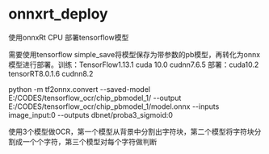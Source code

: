 # onnxrt_deploy
使用onnxRt CPU 部署tensorflow模型

需要使用tensorflow simple_save将模型保存为带参数的pb模型，再转化为onnx模型进行部署。训练：TensorFlow1.13.1 cuda 10.0 cudnn7.6.5 部署：cuda10.2 tensorRT8.0.1.6 cudnn8.2

python -m tf2onnx.convert --saved-model E:/CODES/tensorflow_ocr/chip_pbmodel_1/ --output E:/CODES/tensorflow_ocr/chip_pbmodel_1/model.onnx --inputs image_input:0 --outputs dbnet/proba3_sigmoid:0

使用3个模型做OCR，第一个模型从背景中分割出字符块，第二个模型将字符块分割成一个个字符，第三个模型对每个字符做判断
